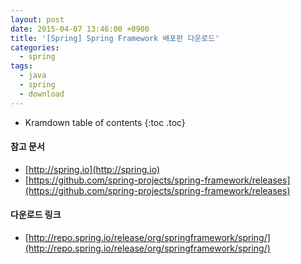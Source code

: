 ```yaml
---
layout: post
date: 2015-04-07 13:46:00 +0900
title: '[Spring] Spring Framework 배포판 다운로드'
categories:
  - spring
tags:
  - java
  - spring
  - download
---
```


* Kramdown table of contents
{:toc .toc}

#### 참고 문서

- [http://spring.io](http://spring.io)
- [https://github.com/spring-projects/spring-framework/releases](https://github.com/spring-projects/spring-framework/releases)

#### 다운로드 링크

- [http://repo.spring.io/release/org/springframework/spring/](http://repo.spring.io/release/org/springframework/spring/)
